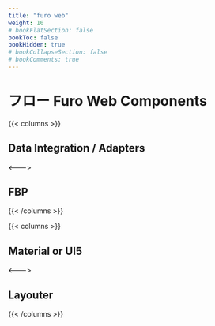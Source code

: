 ```yaml
---
title: "furo web"
weight: 10
# bookFlatSection: false
bookToc: false
bookHidden: true
# bookCollapseSection: false
# bookComments: true
---
```


# フロー Furo Web Components


{{< columns >}}
## Data Integration / Adapters
<--->
## FBP
{{< /columns >}}

{{< columns >}}
## Material or UI5
<--->
## Layouter
{{< /columns >}}

